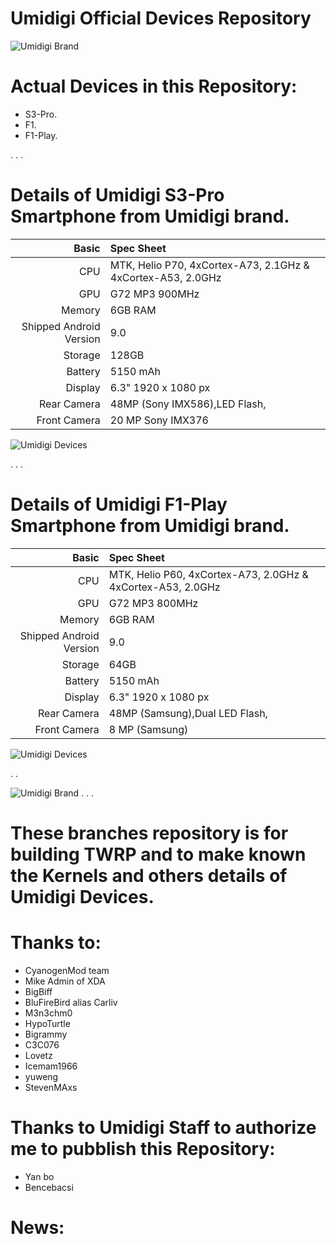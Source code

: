   Umidigi Official Devices Repository
  ===================================

![Umidigi Brand](https://www.umidigi.com/images/others/umidigi_logo.png)



Actual Devices in this Repository:
==================================
* S3-Pro.
* F1.
* F1-Play.


.
.
.

# Details of Umidigi S3-Pro Smartphone from Umidigi brand.


Basic   | Spec Sheet
-------:|:-------------------------
CPU     | MTK, Helio P70, 4xCortex-A73, 2.1GHz & 4xCortex-A53, 2.0GHz
GPU     | G72 MP3 900MHz
Memory  | 6GB RAM
Shipped Android Version | 9.0
Storage | 128GB
Battery | 5150 mAh
Display | 6.3" 1920 x 1080 px
Rear Camera  | 48MP (Sony IMX586),LED Flash, 
Front Camera | 20 MP Sony IMX376

![Umidigi Devices](https://lh5.googleusercontent.com/0euvxzpMkKoWacNBEw_ef6ohCObwM9TkF7d7G5-_RCml_f-Z6GJsmkXzj52zaLCsbHuHStL23tXArrtcX3X3GlbEoLCsJ1HFr3CWVJltGN_E9tf12bS3z9_k-FOtNTpo6eq562x0 "Umidigi S3-Pro in black")



.
.
.
# Details of Umidigi F1-Play Smartphone from Umidigi brand.


Basic   | Spec Sheet
-------:|:-------------------------
CPU     | MTK, Helio P60, 4xCortex-A73, 2.0GHz & 4xCortex-A53, 2.0GHz
GPU     | G72 MP3 800MHz
Memory  | 6GB RAM
Shipped Android Version | 9.0
Storage | 64GB
Battery | 5150 mAh
Display | 6.3" 1920 x 1080 px
Rear Camera  | 48MP (Samsung),Dual LED Flash, 
Front Camera | 8 MP (Samsung)

![Umidigi Devices](https://www.umidigi.com/new/Images/f1play/black.jpg "Umidigi F1-Play in black")

.
.




![Umidigi Brand](https://github.com/ghost-45/Umidigi-/blob/master/Umidigi.png)
.
.
.

# These branches repository is for building TWRP and to make known the Kernels and others details of Umidigi Devices.

# Thanks to:
 * CyanogenMod team
 * Mike Admin of XDA
 * BigBiff
 * BluFireBird alias Carliv
 * M3n3chm0
 * HypoTurtle
 * Bigrammy
 * C3C076
 * Lovetz
 * Icemam1966
 * yuweng
 * StevenMAxs
 
# Thanks to Umidigi Staff to authorize me to pubblish this Repository:
 * Yan bo
 * Bencebacsi
 

# News: 
```

```


